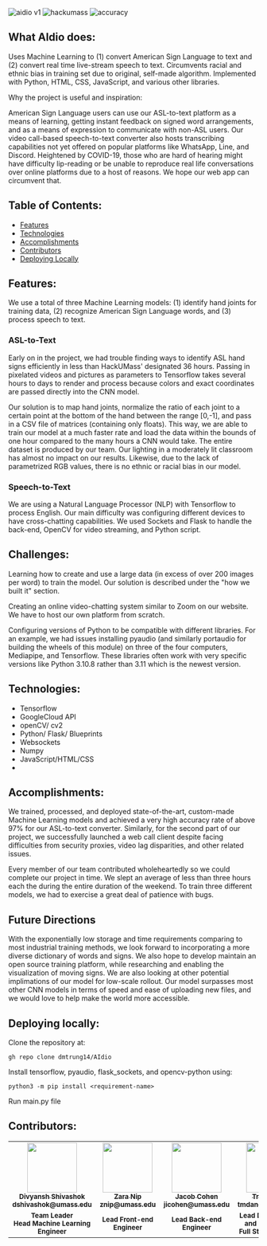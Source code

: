 ![aidio v1](https://img.shields.io/badge/aidio-v1-brightgreen.svg)
![hackumass](https://img.shields.io/badge/hackumass-2022-brightgreen.svg)
![accuracy](https://img.shields.io/badge/accuracy-97-yellow.svg)

## What AIdio does:

Uses Machine Learning to (1) convert American Sign Language to text and (2) convert real time live-stream speech to text. Circumvents racial and ethnic bias in training set due to original, self-made algorithm. Implemented with Python, HTML, CSS, JavaScript, and various other libraries.


Why the project is useful and inspiration:

American Sign Language users can use our ASL-to-text platform as a means of learning, getting instant feedback on signed word arrangements, and as a means of expression to communicate with non-ASL users. Our video call-based speech-to-text converter also hosts transcribing capabilities not yet offered on popular platforms like WhatsApp, Line, and Discord. Heightened by COVID-19, those who are hard of hearing might have difficulty lip-reading or be unable to reproduce real life conversations over online platforms due to a host of reasons. We hope our web app can circumvent that.

## Table of Contents:
- [Features](#features)
- [Technologies](#technologies)
- [Accomplishments](#accomplishment)
- [Contributors](#contributors)
- [Deploying Locally](#deployment)
## Features: 

We use a total of three Machine Learning models: (1) identify hand joints for training data, (2) recognize American Sign Language words, and (3) process speech to text.

### ASL-to-Text

Early on in the project, we had trouble finding ways to identify ASL hand signs efficiently in less than HackUMass' designated 36 hours. Passing in pixelated videos and pictures as parameters to Tensorflow takes several hours to days to render and process because colors and exact coordinates are passed directly into the CNN model.

Our solution is to map hand joints, normalize the ratio of each joint to a certain point at the bottom of the hand between the range [0,-1], and pass in a CSV file of matrices (containing only floats). This way, we are able to train our model at a much faster rate and load the data within the bounds of one hour compared to the many hours a CNN would take. The entire dataset is produced by our team. Our lighting in a moderately lit classroom has almost no impact on our results. Likewise, due to the lack of parametrized RGB values, there is no ethnic or racial bias in our model.

### Speech-to-Text

We are using a Natural Language Processor (NLP) with Tensorflow to process English. Our main difficulty was configuring different devices to have cross-chatting capabilities. We used Sockets and Flask to handle the back-end, OpenCV for video streaming, and Python script.


## Challenges:

Learning how to create and use a large data (in excess of over 200 images per word) to train the model. Our solution is described under the "how we built it" section.

Creating an online video-chatting system similar to Zoom on our website. We have to host our own platform from scratch.

Configuring versions of Python to be compatible with different libraries. For an example, we had issues installing pyaudio (and similarly portaudio for building the wheels of this module) on three of the four computers, Mediapipe, and Tensorflow. These libraries often work with very specific versions like Python 3.10.8 rather than 3.11 which is the newest version. 

## Technologies:
- Tensorflow
- GoogleCloud API
- openCV/ cv2
- Python/ Flask/ Blueprints
- Websockets
- Numpy
- JavaScript/HTML/CSS
-
## Accomplishments:

We trained, processed, and deployed state-of-the-art, custom-made Machine Learning models and achieved a very high accuracy rate of above 97% for our ASL-to-text converter. Similarly, for the second part of our project, we successfully launched a web call client despite facing difficulties from security proxies, video lag disparities, and other related issues.

Every member of our team contributed wholeheartedly so we could complete our project in time. We slept an average of less than three hours each the during the entire duration of the weekend. To train three different models, we had to exercise a great deal of patience with bugs.

## Future Directions

With the exponentially low storage and time requirements comparing to most industrial training methods, we look forward to incorporating a more diverse dictionary of words and signs. We also hope to develop maintain an open source training platform, while researching and enabling the visualization of moving signs. We are also looking at other potential implimations of our model for low-scale rollout. Our model surpasses most other CNN models in terms of speed and ease of uploading new files, and we would love to help make the world more accessible.


## Deploying locally:

Clone the repository at: 
```
gh repo clone dmtrung14/AIdio
```

Install tensorflow, pyaudio, flask_sockets, and opencv-python using: 
```
python3 -m pip install <requirement-name>
```

Run main.py file

## Contributors:
<table>
  <tr>
    <td align="center"><a href="https://github.com/coolkite"><img src="" width="100px;" alt=""/><br /><sub><b>Divyansh Shivashok </br> dshivashok@umass.edu </b></sub></a></td>
    <td align="center"><a href="https://github.com/zaranip"><img src="" width="100px;" alt=""/><br /><sub><b>Zara Nip </br> znip@umass.edu </b></sub></a></td>
    <td align="center"><a href="https://github.com/Tapugy"><img src="" width="100px;" alt=""/><br /><sub><b>Jacob Cohen </br> jicohen@umass.edu</b></sub></a></td>
    <td align="center"><a href="https://github.com/dmtrung14"><img src="" width="100px;" alt=""/><br /><sub><b>Trung Dang </br> tmdang@umass.edu </b></sub></a></td>
  </tr>
  <tr>
    <td align="center"><sub><b>Team Leader</br>Head Machine Learning Engineer</b></sub></a></td>
    <td align="center"><sub><b>Lead Front-end Engineer</b></sub></a></td>
    <td align="center"><sub><b>Lead Back-end Engineer</b></sub></a></td>
    <td align="center"><sub><b>Lead Data Engineer and Deployment</br>Full Stack Assistant</b></sub></a></td>
  </tr>
</table>
